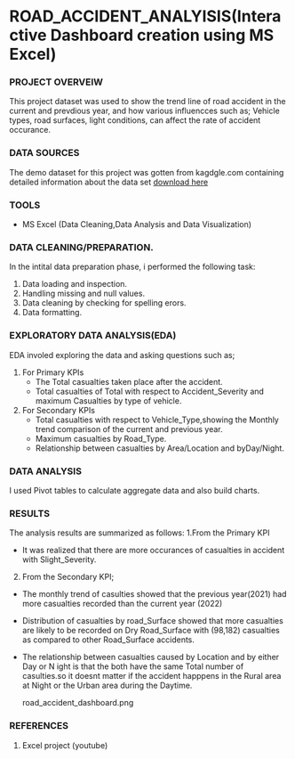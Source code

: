 # ROAD_ACCIDENT_ANALYISIS(Interactive Dashboard creation using MS Excel)


### PROJECT OVERVEIW

 This project dataset was used to show the trend line of road accident in the current and prevdious year,
 and how various influencces such as; Vehicle types, road surfaces, light conditions, can affect the rate of accident occurance.
 
 ### DATA SOURCES
 
 The demo dataset for this project was gotten from kagdgle.com containing detailed information about the data set [download here]( https://docs.google.com/spreadsheets/...)

 ### TOOLS

 - MS Excel (Data Cleaning,Data Analysis and Data Visualization)

 ### DATA CLEANING/PREPARATION.

 In the intital data preparation phase, i performed the following task:
 1. Data loading and inspection.
 2. Handling missing and null values.
  3. Data cleaning by checking for spelling erors.
 4. Data formatting.

###  EXPLORATORY DATA ANALYSIS(EDA)

EDA involed exploring the data and asking questions such as;
1. For Primary KPIs
   - The Total casualties taken place after the accident.
   - Total casualties of Total with respect to Accident_Severity and maximum Casualties by type of vehicle.
 2. For Secondary KPIs
    - Total casualties with respect to Vehicle_Type,showing the Monthly trend comparison of the current and previous year.
    - Maximum casualties by Road_Type.
    - Relationship between casualties by Area/Location and byDay/Night.

### DATA ANALYSIS

I used Pivot tables to calculate aggregate data and also build charts.

### RESULTS

The analysis results are summarized as follows:
1.From the Primary KPI 
- It was realized that there are more occurances of casualties in accident with Slight_Severity.
2. From the Secondary KPI;
 - The monthly trend of casulties showed that the previous year(2021) had more casualties recorded than the current year (2022)
 - Distribution of casualties by road_Surface showed that more casualties are  likely to be recorded on Dry Road_Surface with (98,182) casualties
   as compared to other Road_Surface accidents.

  - The relationship between casualties caused by Location and by either Day or N ight is that the both have the same Total number of casulties.so it doesnt
    matter if the accident happpens in the Rural area at Night or the Urban area during the Daytime.
    
    road_accident_dashboard.png

### REFERENCES

1. Excel project (youtube)
   





















